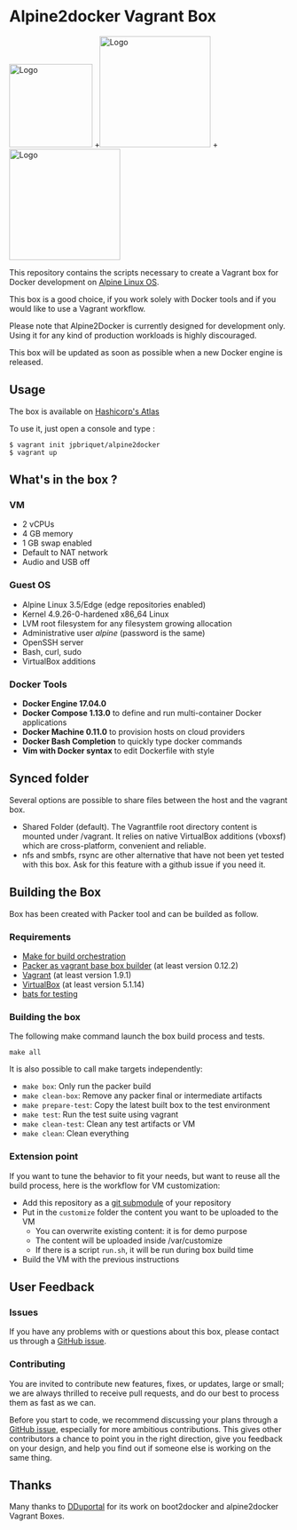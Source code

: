 # Alpine2docker Vagrant Box


<img src="https://www.vagrantup.com/assets/images/logo-header-d8ec810b.svg" alt="Logo" width="150px;"/>
+<img src="https://alpinelinux.org/alpinelinux-logo.svg" alt="Logo" width="200px;"/>
+<img src="https://upload.wikimedia.org/wikipedia/commons/7/79/Docker_%28container_engine%29_logo.png" alt="Logo" width="200px;"/>

This repository contains the scripts necessary to create a Vagrant box for Docker development on [Alpine Linux OS](https://alpinelinux.org/).

This box is a good choice, if you work solely with Docker tools and if you would like to use a Vagrant workflow.

Please note that Alpine2Docker is currently designed for development only.
Using it for any kind of production workloads is highly discouraged.

This box will be updated as soon as possible when a new Docker engine is released.


## Usage

The box is available on [Hashicorp's Atlas](https://atlas.hashicorp.com/jpbriquet/boxes/alpine2docker)

To use it, just open a console and type :
```
$ vagrant init jpbriquet/alpine2docker
$ vagrant up
```


## What's in the box ?

### VM
* 2 vCPUs
* 4 GB memory
* 1 GB swap enabled
* Default to NAT network
* Audio and USB off

### Guest OS
* Alpine Linux 3.5/Edge (edge repositories enabled)
* Kernel 4.9.26-0-hardened x86_64 Linux
* LVM root filesystem for any filesystem growing allocation
* Administrative user *alpine* (password is the same)
* OpenSSH server
* Bash, curl, sudo
* VirtualBox additions

### Docker Tools
* **Docker Engine 17.04.0**
* **Docker Compose 1.13.0** to define and run multi-container Docker applications
* **Docker Machine 0.11.0** to provision hosts on cloud providers
* **Docker Bash Completion** to quickly type docker commands
* **Vim with Docker syntax** to edit Dockerfile with style


## Synced folder
Several options are possible to share files between the host and the vagrant box.
* Shared Folder (default). The Vagrantfile root directory content is mounted under /vagrant.
  It relies on native VirtualBox additions (vboxsf) which are cross-platform, convenient and reliable.
* nfs and smbfs, rsync are other alternative that have not been yet tested with this box. Ask for this feature with a github issue if you need it.

## Building the Box

Box has been created with Packer tool and can be builded as follow.

### Requirements

* [Make for build orchestration](http://www.gnu.org/software/make/)
* [Packer as vagrant base box builder](http://www.packer.io) (at least version 0.12.2)
* [Vagrant](http://vagrantup.com) (at least version 1.9.1)
* [VirtualBox](http://www.virtualbox.org) (at least version 5.1.14)
* [bats for testing](https://github.com/sstephenson/bats)

### Building the box

The following make command launch the box build process and tests.

```
make all
```

It is also possible to call make targets independently:

* `make box`: Only run the packer build
* `make clean-box`: Remove any packer final or intermediate artifacts
* `make prepare-test`: Copy the latest built box to the test environment
* `make test`: Run the test suite using vagrant
* `make clean-test`: Clean any test artifacts or VM
* `make clean`: Clean everything

### Extension point

If you want to tune the behavior to fit your needs,
but want to reuse all the build process, here is the workflow
for VM customization:

* Add this repository as a
[git submodule](https://git-scm.com/docs/git-submodule)
of your repository
* Put in the `customize` folder the content you want to be uploaded to the VM
  - You can overwrite existing content: it is for demo purpose
  - The content will be uploaded inside /var/customize
  - If there is a script `run.sh`, it will be run during box build time
* Build the VM with the previous instructions


## User Feedback

### Issues

If you have any problems with or questions about this box, please contact us through a [GitHub issue](https://github.com/jpbriquet/alpine2docker/issues).

### Contributing

You are invited to contribute new features, fixes, or updates, large or small; we are always thrilled to receive pull requests, and do our best to process them as fast as we can.

Before you start to code, we recommend discussing your plans through a [GitHub issue](https://github.com/jpbriquet/alpine2docker/issues), especially for more ambitious contributions. This gives other contributors a chance to point you in the right direction, give you feedback on your design, and help you find out if someone else is working on the same thing.


## Thanks

Many thanks to [DDuportal](https://github.com/dduportal) for its work on boot2docker and alpine2docker Vagrant Boxes.

